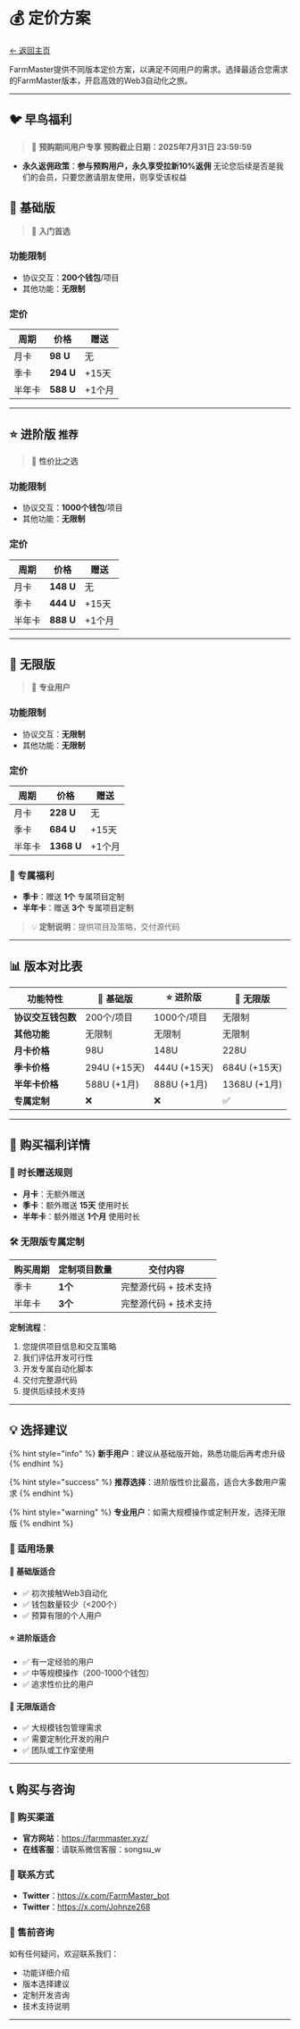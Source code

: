 # 💰 定价方案

[← 返回主页](../README.md)

FarmMaster提供不同版本定价方案，以满足不同用户的需求。选择最适合您需求的FarmMaster版本，开启高效的Web3自动化之旅。

---

## 🐦 早鸟福利
> 📍 **预购期间用户专享**
**预购截止日期：2025年7月31日 23:59:59**
- **永久返佣政策**：**参与预购用户，永久享受拉新10%返佣** 无论您后续是否是我们的会员，只要您邀请朋友使用，则享受该权益

## 🚀 基础版
> 📍 **入门首选**

### 功能限制
- 协议交互：**200个钱包**/项目
- 其他功能：**无限制**

### 定价
| 周期 | 价格 | 赠送 |
|------|------|------|
| 月卡 | **98 U** | 无 |
| 季卡 | **294 U** | +15天 |
| 半年卡 | **588 U** | +1个月 |

---

## ⭐ 进阶版 `推荐`
> 📍 **性价比之选**

### 功能限制
- 协议交互：**1000个钱包**/项目
- 其他功能：**无限制**

### 定价
| 周期 | 价格 | 赠送 |
|------|------|------|
| 月卡 | **148 U** | 无 |
| 季卡 | **444 U** | +15天 |
| 半年卡 | **888 U** | +1个月 |

---

## 👑 无限版
> 📍 **专业用户**

### 功能限制
- 协议交互：**无限制**
- 其他功能：**无限制**

### 定价
| 周期 | 价格 | 赠送 |
|------|------|------|
| 月卡 | **228 U** | 无 |
| 季卡 | **684 U** | +15天 |
| 半年卡 | **1368 U** | +1个月 |

### 🎁 专属福利
- **季卡**：赠送 **1个** 专属项目定制
- **半年卡**：赠送 **3个** 专属项目定制

> 💡 **定制说明**：提供项目及策略，交付源代码

---

## 📊 版本对比表

| 功能特性 | 🚀 基础版 | ⭐ 进阶版 | 👑 无限版 |
|---------|----------|----------|----------|
| **协议交互钱包数** | 200个/项目 | 1000个/项目 | 无限制 |
| **其他功能** | 无限制 | 无限制 | 无限制 |
| **月卡价格** | 98U | 148U | 228U |
| **季卡价格** | 294U (+15天) | 444U (+15天) | 684U (+15天) |
| **半年卡价格** | 588U (+1月) | 888U (+1月) | 1368U (+1月) |
| **专属定制** | ❌ | ❌ | ✅ |

---

## 🎁 购买福利详情

### 📅 时长赠送规则
- **月卡**：无额外赠送
- **季卡**：额外赠送 **15天** 使用时长
- **半年卡**：额外赠送 **1个月** 使用时长

### 🛠️ 无限版专属定制
| 购买周期 | 定制项目数量 | 交付内容 |
|---------|-------------|----------|
| 季卡 | **1个** | 完整源代码 + 技术支持 |
| 半年卡 | **3个** | 完整源代码 + 技术支持 |

**定制流程**：
1. 您提供项目信息和交互策略
2. 我们评估开发可行性
3. 开发专属自动化脚本
4. 交付完整源代码
5. 提供后续技术支持

---

## 💡 选择建议

{% hint style="info" %}
**新手用户**：建议从基础版开始，熟悉功能后再考虑升级
{% endhint %}

{% hint style="success" %}
**推荐选择**：进阶版性价比最高，适合大多数用户需求
{% endhint %}

{% hint style="warning" %}
**专业用户**：如需大规模操作或定制开发，选择无限版
{% endhint %}

### 🎯 适用场景

#### 🚀 基础版适合
- ✅ 初次接触Web3自动化
- ✅ 钱包数量较少（<200个）
- ✅ 预算有限的个人用户


#### ⭐ 进阶版适合
- ✅ 有一定经验的用户
- ✅ 中等规模操作（200-1000个钱包）
- ✅ 追求性价比的用户

#### 👑 无限版适合
- ✅ 大规模钱包管理需求
- ✅ 需要定制化开发的用户
- ✅ 团队或工作室使用

---

## 📞 购买与咨询

### 🛒 购买渠道
- **官方网站**：https://farmmaster.xyz/
- **在线客服**：请联系微信客服：songsu_w

### 📱 联系方式
- **Twitter**：https://x.com/FarmMaster_bot
- **Twitter**：https://x.com/Johnze268

### 💬 售前咨询
如有任何疑问，欢迎联系我们：
- 功能详细介绍
- 版本选择建议
- 定制开发咨询
- 技术支持说明

---